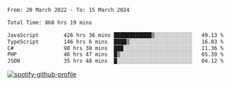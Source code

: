 <!--START_SECTION:waka-->

```txt
From: 20 March 2022 - To: 15 March 2024

Total Time: 868 hrs 19 mins

JavaScript        426 hrs 36 mins ████████████▒░░░░░░░░░░░░   49.13 %
TypeScript        146 hrs 6 mins  ████▒░░░░░░░░░░░░░░░░░░░░   16.83 %
C#                98 hrs 38 mins  ███░░░░░░░░░░░░░░░░░░░░░░   11.36 %
PHP               46 hrs 47 mins  █▒░░░░░░░░░░░░░░░░░░░░░░░   05.39 %
JSON              35 hrs 48 mins  █░░░░░░░░░░░░░░░░░░░░░░░░   04.12 %
```

<!--END_SECTION:waka-->
[![spotify-github-profile](https://spotify-github-profile.vercel.app/api/view?uid=c00zprrvy9xiloa9qnco3hmng&cover_image=true&theme=novatorem&show_offline=false&background_color=121212&bar_color=53b14f&bar_color_cover=false)](https://spotify-github-profile.vercel.app/api/view?uid=c00zprrvy9xiloa9qnco3hmng&redirect=true)




